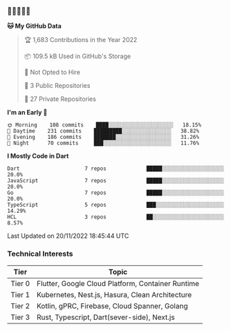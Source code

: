 ### 🤯🤯🤯🤯🤯

<!--START_SECTION:waka-->
**🐱 My GitHub Data** 

> 🏆 1,683 Contributions in the Year 2022
 > 
> 📦 109.5 kB Used in GitHub's Storage 
 > 
> 🚫 Not Opted to Hire
 > 
> 📜 3 Public Repositories 
 > 
> 🔑 27 Private Repositories  
 > 
**I'm an Early 🐤** 

```text
🌞 Morning    108 commits    ████░░░░░░░░░░░░░░░░░░░░░   18.15% 
🌆 Daytime    231 commits    █████████░░░░░░░░░░░░░░░░   38.82% 
🌃 Evening    186 commits    ███████░░░░░░░░░░░░░░░░░░   31.26% 
🌙 Night      70 commits     ███░░░░░░░░░░░░░░░░░░░░░░   11.76%

```


**I Mostly Code in Dart** 

```text
Dart                     7 repos             █████░░░░░░░░░░░░░░░░░░░░   20.0% 
JavaScript               7 repos             █████░░░░░░░░░░░░░░░░░░░░   20.0% 
Go                       7 repos             █████░░░░░░░░░░░░░░░░░░░░   20.0% 
TypeScript               5 repos             ███░░░░░░░░░░░░░░░░░░░░░░   14.29% 
HCL                      3 repos             ██░░░░░░░░░░░░░░░░░░░░░░░   8.57%

```



 Last Updated on 20/11/2022 18:45:44 UTC
<!--END_SECTION:waka-->

### Technical Interests

| Tier | Topic | 
| -------- | -------- |
| Tier 0 | Flutter, Google Cloud Platform, Container Runtime |
| Tier 1 | Kubernetes, Nest.js, Hasura, Clean Architecture |
| Tier 2 | Kotlin, gPRC, Firebase, Cloud Spanner, Golang | 
| Tier 3 | Rust, Typescript, Dart(sever-side), Next.js |
